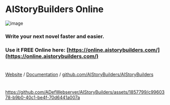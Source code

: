# AIStoryBuilders Online

![image](https://github.com/ADefWebserver/AIStoryBuilders/assets/1857799/a28481bd-ca40-4777-9bc7-33421ec7d1fb)

### Write your next novel faster and easier.

### Use it FREE Online here: [https://online.aistorybuilders.com/](https://online.aistorybuilders.com/)

#

[Website](https://aistorybuilders.com/) / [Documentation](https://documentation.aistorybuilders.com/) / [github.com/AIStoryBuilders/AIStoryBuilders](https://github.com/AIStoryBuilders/AIStoryBuilders)

#

https://github.com/ADefWebserver/AIStoryBuilders/assets/1857799/c9960378-b9b0-40c1-be4f-70d6441a007a
